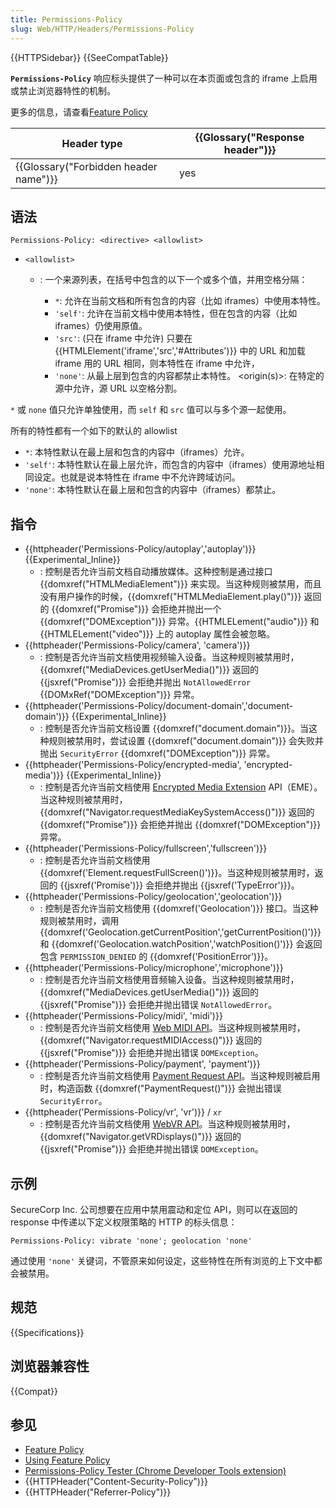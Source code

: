 ```yaml
---
title: Permissions-Policy
slug: Web/HTTP/Headers/Permissions-Policy
---
```


{{HTTPSidebar}} {{SeeCompatTable}}

**`Permissions-Policy`** 响应标头提供了一种可以在本页面或包含的 iframe 上启用或禁止浏览器特性的机制。

更多的信息，请查看[Feature Policy](/zh-CN/docs/Web/HTTP/Feature_Policy)

| Header type                           | {{Glossary("Response header")}} |
| ------------------------------------- | ------------------------------- |
| {{Glossary("Forbidden header name")}} | yes                             |

## 语法

```plain
Permissions-Policy: <directive> <allowlist>
```

- `<allowlist>`

  - : 一个来源列表，在括号中包含的以下一个或多个值，并用空格分隔：

    - `*`: 允许在当前文档和所有包含的内容（比如 iframes）中使用本特性。
    - `'self'`: 允许在当前文档中使用本特性，但在包含的内容（比如 iframes）仍使用原值。
    - `'src'`: (只在 iframe 中允许) 只要在{{HTMLElement('iframe','src','#Attributes')}} 中的 URL 和加载 iframe 用的 URL 相同，则本特性在 iframe 中允许，
    - `'none'`: 从最上层到包含的内容都禁止本特性。 \<origin(s)>: 在特定的源中允许，源 URL 以空格分割。

`*` 或 `none` 值只允许单独使用，而 `self` 和 `src` 值可以与多个源一起使用。

所有的特性都有一个如下的默认的 allowlist

- `*`: 本特性默认在最上层和包含的内容中（iframes）允许。
- `'self'`: 本特性默认在最上层允许，而包含的内容中（iframes）使用源地址相同设定。也就是说本特性在 iframe 中不允许跨域访问。
- `'none'`: 本特性默认在最上层和包含的内容中（iframes）都禁止。

## 指令

- {{httpheader('Permissions-Policy/autoplay','autoplay')}} {{Experimental_Inline}}
  - : 控制是否允许当前文档自动播放媒体。这种控制是通过接口 {{domxref("HTMLMediaElement")}} 来实现。当这种规则被禁用，而且没有用户操作的时候，{{domxref("HTMLMediaElement.play()")}} 返回的 {{domxref("Promise")}} 会拒绝并抛出一个 {{domxref("DOMException")}} 异常。{{HTMLELement("audio")}} 和 {{HTMLELement("video")}} 上的 autoplay 属性会被忽略。
- {{httpheader('Permissions-Policy/camera', 'camera')}}
  - : 控制是否允许当前文档使用视频输入设备。当这种规则被禁用时，{{domxref("MediaDevices.getUserMedia()")}} 返回的 {{jsxref("Promise")}} 会拒绝并抛出 `NotAllowedError` {{DOMxRef("DOMException")}} 异常。
- {{httpheader('Permissions-Policy/document-domain','document-domain')}} {{Experimental_Inline}}
  - : 控制是否允许当前文档设置 {{domxref("document.domain")}}。当这种规则被禁用时，尝试设置 {{domxref("document.domain")}} 会失败并抛出 `SecurityError` {{domxref("DOMException")}} 异常。
- {{httpheader('Permissions-Policy/encrypted-media', 'encrypted-media')}} {{Experimental_Inline}}
  - : 控制是否允许当前文档使用 [Encrypted Media Extension](/zh-CN/docs/Web/API/Encrypted_Media_Extensions_API) API（EME）。当这种规则被禁用时，{{domxref("Navigator.requestMediaKeySystemAccess()")}} 返回的 {{domxref("Promise")}} 会拒绝并抛出 {{domxref("DOMException")}} 异常。
- {{httpheader('Permissions-Policy/fullscreen','fullscreen')}}
  - : 控制是否允许当前文档使用 {{domxref('Element.requestFullScreen()')}}。当这种规则被禁用时，返回的 {{jsxref('Promise')}} 会拒绝并抛出 {{jsxref('TypeError')}}。
- {{httpheader('Permissions-Policy/geolocation','geolocation')}}
  - : 控制是否允许当前文档使用 {{domxref('Geolocation')}} 接口。当这种规则被禁用时，调用 {{domxref('Geolocation.getCurrentPosition','getCurrentPosition()')}} 和 {{domxref('Geolocation.watchPosition','watchPosition()')}} 会返回包含 `PERMISSION_DENIED` 的 {{domxref('PositionError')}}。
- {{httpheader('Permissions-Policy/microphone','microphone')}}
  - : 控制是否允许当前文档使用音频输入设备。当这种规则被禁用时，{{domxref("MediaDevices.getUserMedia()")}} 返回的 {{jsxref("Promise")}} 会拒绝并抛出错误 `NotAllowedError`。
- {{httpheader('Permissions-Policy/midi', 'midi')}}
  - : 控制是否允许当前文档使用 [Web MIDI API](/zh-CN/docs/Web/API/Web_MIDI_API)。当这种规则被禁用时，{{domxref("Navigator.requestMIDIAccess()")}} 返回的 {{jsxref("Promise")}} 会拒绝并抛出错误 `DOMException`。
- {{httpheader('Permissions-Policy/payment', 'payment')}}
  - : 控制是否允许当前文档使用 [Payment Request API](/zh-CN/docs/Web/API/Payment_Request_API)。当这种规则被启用时，构造函数 {{domxref("PaymentRequest()")}} 会抛出错误 `SecurityError`。
- {{httpheader('Permissions-Policy/vr', 'vr')}} / `xr`
  - : 控制是否允许当前文档使用 [WebVR API](/zh-CN/docs/Web/API/WebVR_API)。当这种规则被禁用时，{{domxref("Navigator.getVRDisplays()")}} 返回的 {{jsxref("Promise")}} 会拒绝并抛出错误 `DOMException`。

## 示例

SecureCorp Inc. 公司想要在应用中禁用震动和定位 API，则可以在返回的 response 中传递以下定义权限策略的 HTTP 的标头信息：

```plain
Permissions-Policy: vibrate 'none'; geolocation 'none'
```

通过使用 `'none'` 关键词，不管原来如何设定，这些特性在所有浏览的上下文中都会被禁用。

## 规范

{{Specifications}}

## 浏览器兼容性

{{Compat}}

## 参见

- [Feature Policy](/zh-CN/docs/Web/HTTP/Feature_Policy)
- [Using Feature Policy](/zh-CN/docs/Web/HTTP/Feature_Policy/Using_Feature_Policy)
- [Permissions-Policy Tester (Chrome Developer Tools extension)](https://chrome.google.com/webstore/detail/feature-policy-tester-dev/pchamnkhkeokbpahnocjaeednpbpacop)
- {{HTTPHeader("Content-Security-Policy")}}
- {{HTTPHeader("Referrer-Policy")}}

